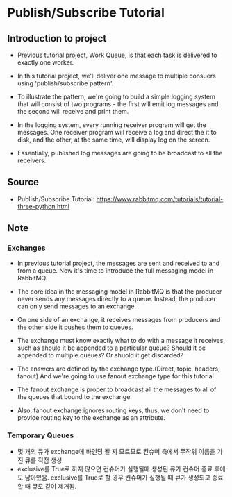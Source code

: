 # Publish/Subscribe Tutorial

## Introduction to project

- Previous tutorial project, Work Queue, is that each task is delivered to exactly one worker.

- In this tutorial project, we'll deliver one message to multiple consuers using 'publish/subscribe pattern'.

- To illustrate the pattern, we're going to build a simple logging system that will consist of two programs - the first will emit log messages and the second will receive and print them.

- In the logging system, every running receiver program will get the messages. One receiver program will receive a log and direct the it to disk, and the other, at the same time, will display log on the screen.

- Essentially, published log messages are going to be broadcast to all the receivers.

## Source

- Publish/Subscribe Tutorial: https://www.rabbitmq.com/tutorials/tutorial-three-python.html

## Note

### Exchanges

- In previous tutorial project, the messages are sent and received to and from a queue. Now it's time to introduce the full messaging model in RabbitMQ.

- The core idea in the messaging model in RabbitMQ is that the producer never sends any messages directly to a queue. Instead, the producer can only send messages to an exchange.

- On one side of an exchange, it receives messages from producers and the other side it pushes them to queues.

- The exchange must know exactly what to do with a message it receives, such as should it be appended to a particular queue? Should it be appended to multiple queues? Or shuold it get discarded?

- The answers are defined by the exchange type.(Direct, topic, headers, fanout) And we're going to use fanout exchange type for this tutorial

- The fanout exchange is proper to broadcast all the messages to all of the queues that bound to the exchange.

- Also, fanout exchange ignores routing keys, thus, we don't need to provide routing key to the exchange as an attribute.

### Temporary Queues

- 몇 개의 큐가 exchange에 바인딩 될 지 모르므로 컨슈머 측에서 무작위 이름을 가진 큐를 직접 생성.
- exclusive를 True로 하지 않으면 컨슈머가 실행될때 생성된 큐가 컨슈머 종료 후에도 남아있음. exclusive를 True로 할 경우 컨슈머가 실행될 때 큐가 생성되고 종료할 때 큐도 같이 제거됨.
